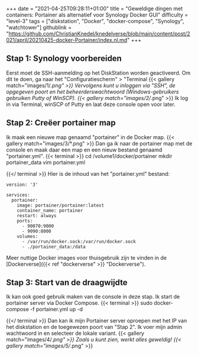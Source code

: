 +++
date = "2021-04-25T09:28:11+01:00"
title = "Geweldige dingen met containers: Portainer als alternatief voor Synology Docker GUI"
difficulty = "level-3"
tags = ["diskstation", "Docker", "docker-compose", "Synology", "watchtower"]
githublink = "https://github.com/ChristianKnedel/knedelverse/blob/main/content/post/2021/april/20210425-docker-Portainer/index.nl.md"
+++

## Stap 1: Synology voorbereiden
Eerst moet de SSH-aanmelding op het DiskStation worden geactiveerd. Om dit te doen, ga naar het "Configuratiescherm" > "Terminal
{{< gallery match="images/1/*.png" >}}
Vervolgens kunt u inloggen via "SSH", de opgegeven poort en het beheerderswachtwoord (Windows-gebruikers gebruiken Putty of WinSCP).
{{< gallery match="images/2/*.png" >}}
Ik log in via Terminal, winSCP of Putty en laat deze console open voor later.
## Stap 2: Creëer portainer map
Ik maak een nieuwe map genaamd "portainer" in de Docker map.
{{< gallery match="images/3/*.png" >}}
Dan ga ik naar de portainer map met de console en maak daar een map en een nieuw bestand genaamd "portainer.yml".
{{< terminal >}}
cd /volume1/docker/portainer
mkdir portainer_data
vim portainer.yml

{{</ terminal >}}
Hier is de inhoud van het "portainer.yml" bestand:
```
version: '3'

services:
  portainer:
    image: portainer/portainer:latest
    container_name: portainer
    restart: always
    ports:
      - 90070:9000
      - 9090:8000
    volumes:
      - /var/run/docker.sock:/var/run/docker.sock
      - ./portainer_data:/data

```
Meer nuttige Docker images voor thuisgebruik zijn te vinden in de [Dockerverse]({{< ref "dockerverse" >}} "Dockerverse").
## Stap 3: Start van de draagwijdte
Ik kan ook goed gebruik maken van de console in deze stap. Ik start de portainer server via Docker Compose.
{{< terminal >}}
sudo docker-compose -f portainer.yml up -d

{{</ terminal >}}
Dan kan ik mijn Portainer server oproepen met het IP van het diskstation en de toegewezen poort van "Stap 2". Ik voer mijn admin wachtwoord in en selecteer de lokale variant.
{{< gallery match="images/4/*.png" >}}
Zoals u kunt zien, werkt alles geweldig!
{{< gallery match="images/5/*.png" >}}